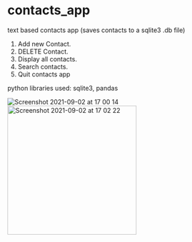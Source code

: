 # contacts_app
 text based contacts app (saves contacts to a sqlite3 .db file)
 
 1. Add new Contact.
 2. DELETE Contact. 
 3. Display all contacts. 
 4. Search contacts. 
 5. Quit contacts app

python libraries used: sqlite3, pandas

![Screenshot 2021-09-02 at 17 00 14](https://user-images.githubusercontent.com/76489213/131857975-c5308656-9a82-4305-8fdc-a1a60f02dc7c.png)
<img width="289" alt="Screenshot 2021-09-02 at 17 02 22" src="https://user-images.githubusercontent.com/76489213/131858017-55450839-af21-449a-8ba2-d58a4600ce51.png">

